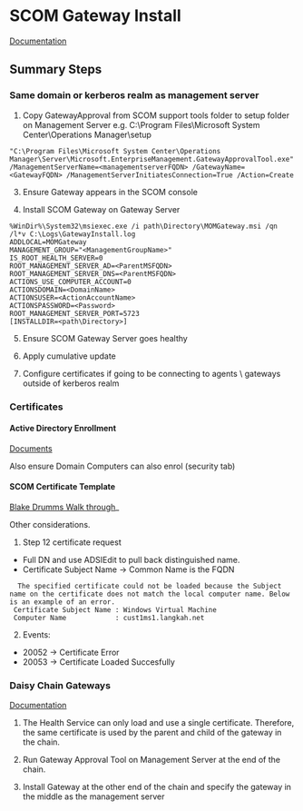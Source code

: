# SCOM Gateway Install

[Documentation](https://learn.microsoft.com/en-us/system-center/scom/deploy-install-gateway-server?view=sc-om-2022&tabs=InstallGatewayServer)

## Summary Steps
### Same domain or kerberos realm as management server
1. Copy GatewayApproval from SCOM support tools folder to setup folder on Management Server e.g. C:\Program Files\Microsoft System Center\Operations Manager\setup

```
"C:\Program Files\Microsoft System Center\Operations Manager\Server\Microsoft.EnterpriseManagement.GatewayApprovalTool.exe" /ManagementServerName=<managementserverFQDN> /GatewayName=<GatewayFQDN> /ManagementServerInitiatesConnection=True /Action=Create
```

3. Ensure Gateway appears in the SCOM console

4. Install SCOM Gateway on Gateway Server

```
%WinDir%\System32\msiexec.exe /i path\Directory\MOMGateway.msi /qn /l*v C:\Logs\GatewayInstall.log
ADDLOCAL=MOMGateway
MANAGEMENT_GROUP="<ManagementGroupName>"
IS_ROOT_HEALTH_SERVER=0
ROOT_MANAGEMENT_SERVER_AD=<ParentMSFQDN>
ROOT_MANAGEMENT_SERVER_DNS=<ParentMSFQDN>
ACTIONS_USE_COMPUTER_ACCOUNT=0
ACTIONSDOMAIN=<DomainName>
ACTIONSUSER=<ActionAccountName>
ACTIONSPASSWORD=<Password>
ROOT_MANAGEMENT_SERVER_PORT=5723
[INSTALLDIR=<path\Directory>]
```

5. Ensure SCOM Gateway Server goes healthy

6. Apply cumulative update

7. Configure certificates if going to be connecting to agents \ gateways outside of kerberos realm

### Certificates
#### Active Directory Enrollment
[Documents](https://docs.cyberark.com/Idaptive/Latest/en/Content/CoreServices/Connector/UserComputerCerts.htm?TocPath=Administrator%7CConfigure%20MFA%7CManage%20AD%20certificates%20in%20devices%7C_____1#:~:text=To%20enable%20the%20Certificate%20enrollment%20policy%20for%20user%20certificates%20expand,Click%20OK)

Also ensure Domain Computers can also enrol (security tab)

#### SCOM Certificate Template
[Blake Drumms Walk through](https://blakedrumm.com/blog/create-operations-manager-certificate-template/)_

Other considerations.
1. Step 12 certificate request
- Full DN and use ADSIEdit to pull back distinguished name.
- Certificate Subject Name -> Common Name is the FQDN
```
  The specified certificate could not be loaded because the Subject name on the certificate does not match the local computer name. Below is an example of an error.
 Certificate Subject Name : Windows Virtual Machine
 Computer Name            : cust1ms1.langkah.net
```

2. Events:
- 20052 -> Certificate Error
- 20053 -> Certificate Loaded Succesfully

### Daisy Chain Gateways
[Documentation](https://techcommunity.microsoft.com/t5/system-center-blog/how-to-link-multiple-gateway-servers-together/ba-p/341202)
1. The Health Service can only load and use a single certificate. Therefore, the same certificate is used by the parent and child of the gateway in the chain.

2. Run Gateway Approval Tool on Management Server at the end of the chain. 

3. Install Gateway at the other end of the chain and specify the gateway in the middle as the management server
